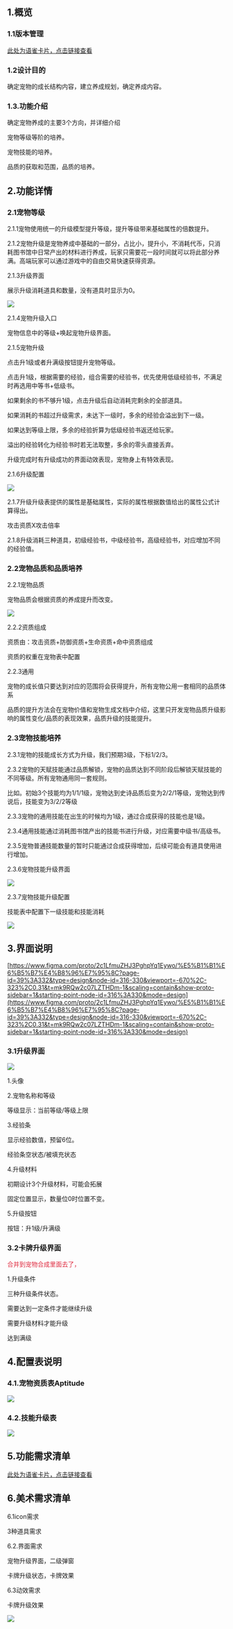 ## 1.概览
### 1.1版本管理
[此处为语雀卡片，点击链接查看](https://www.yuque.com/cod5mf/iwqppn/xnk7lxp6bp2kti77#auzW2)

### 1.2设计目的
确定宠物的成长结构内容，建立养成规划，确定养成内容。



### 1.3.功能介绍
确定宠物养成的主要3个方向，并详细介绍

宠物等级等阶的培养。

宠物技能的培养。

品质的获取和范围，品质的培养。





## 2.功能详情
### 2.1宠物等级
2.1.1宠物使用统一的升级模型提升等级，提升等级带来基础属性的倍数提升。

2.1.2宠物升级是宠物养成中基础的一部分，占比小，提升小，不消耗代币，只消耗图书馆中日常产出的材料进行养成，玩家只需要花一段时间就可以将此部分养满。高端玩家可以通过游戏中的自由交易快速获得资源。

2.1.3升级界面

展示升级消耗道具和数量，没有道具时显示为0。

![](https://cdn.nlark.com/yuque/0/2024/png/43733765/1715584030798-168fec75-6ec9-457d-9be3-6b62aff48ed4.png)



2.1.4宠物升级入口

宠物信息中的等级+唤起宠物升级界面。

2.1.5宠物升级

点击升1级或者升满级按钮提升宠物等级。

点击升1级，根据需要的经验，组合需要的经验书，优先使用低级经验书，不满足时再选用中等书+低级书。

如果剩余的书不够升1级，点击升级后自动消耗完剩余的全部道具。

如果消耗的书超过升级需求，未达下一级时，多余的经验会溢出到下一级。

如果达到等级上限，多余的经验折算为低级经验书返还给玩家。

溢出的经验转化为经验书时若无法取整，多余的零头直接丢弃。

升级完成时有升级成功的界面动效表现，宠物身上有特效表现。



2.1.6升级配置

![](https://cdn.nlark.com/yuque/0/2024/png/43733765/1715586573817-2177ad64-b43e-456c-9c88-6e83121ff16f.png)



2.1.7升级升级表提供的属性是基础属性，实际的属性根据数值给出的属性公式计算得出。

攻击资质X攻击倍率

2.1.8升级消耗三种道具，初级经验书，中级经验书，高级经验书，对应增加不同的经验值。









### 2.2宠物品质和品质培养
2.2.1宠物品质

宠物品质会根据资质的养成提升而改变。

![](https://cdn.nlark.com/yuque/0/2024/png/43733765/1719394003658-9a02d194-df19-4557-983a-247b3224312f.png)



2.2.2资质组成

资质由：攻击资质+防御资质+生命资质+命中资质组成

资质的权重在宠物表中配置

2.2.3通用

宠物的成长值只要达到对应的范围将会获得提升，所有宠物公用一套相同的品质体系

品质的提升方法会在宠物价值和宠物生成文档中介绍，这里只开发宠物品质升级影响的属性变化/品质的表现效果，品质升级的技能提升。





### 2.3宠物技能培养
2.3.1宠物的技能成长方式为升级，我们预期3级，下标1/2/3。



2.3.2宠物的天赋技能通过品质解锁，宠物的品质达到不同阶段后解锁天赋技能的不同等级。所有宠物通用同一套规则。

比如。初始3个技能均为1/1/1级，宠物达到史诗品质后变为2/2/1等级，宠物达到传说后，技能变为3/2/2等级

2.3.3宠物的通用技能在出生的时候均为1级，通过合成获得的技能也是1级。

2.3.4通用技能通过消耗图书馆产出的技能书进行升级，对应需要中级书/高级书。

2.3.5宠物普通技能数量的暂时只能通过合成获得增加，后续可能会有道具使用进行增加。

2.3.6宠物技能升级界面

![](https://cdn.nlark.com/yuque/0/2024/png/43733765/1721122013398-169e15fe-dee5-4fda-b65e-2484e8fb0320.png)



2.3.7宠物技能升级配置

技能表中配置下一级技能和技能消耗

![](https://cdn.nlark.com/yuque/0/2024/png/43733765/1719396433499-8d939943-dc07-4513-afb8-69010d27bb31.png)





## 3.界面说明
[https://www.figma.com/proto/2c1LfmuZHJ3PghpYq1Eywo/%E5%B1%B1%E6%B5%B7%E4%B8%96%E7%95%8C?page-id=39%3A332&type=design&node-id=316-330&viewport=-670%2C-323%2C0.31&t=mk9RQw2c07LZTHDm-1&scaling=contain&show-proto-sidebar=1&starting-point-node-id=316%3A330&mode=design](https://www.figma.com/proto/2c1LfmuZHJ3PghpYq1Eywo/%E5%B1%B1%E6%B5%B7%E4%B8%96%E7%95%8C?page-id=39%3A332&type=design&node-id=316-330&viewport=-670%2C-323%2C0.31&t=mk9RQw2c07LZTHDm-1&scaling=contain&show-proto-sidebar=1&starting-point-node-id=316%3A330&mode=design)

### 3.1升级界面
![](https://cdn.nlark.com/yuque/0/2024/png/43733765/1719397266503-0ed8fbfb-a2fe-453c-8b5c-8c88ae00adec.png)

1.头像

2.宠物名称和等级

等级显示：当前等级/等级上限

3.经验条

显示经验数值，预留6位。

经验条空状态/被填充状态

4.升级材料

初期设计3个升级材料，可能会拓展

固定位置显示，数量位0时位置不变。

5.升级按钮

按钮：升1级/升满级



### 3.2卡牌升级界面
<font style="color:#DF2A3F;">合并到宠物合成里面去了，</font>

1.升级条件

三种升级条件状态。

需要达到一定条件才能继续升级

需要升级材料才能升级

达到满级



## 4.配置表说明
### 4.1.宠物资质表Aptitude
![](https://cdn.nlark.com/yuque/0/2024/png/43733765/1721114069756-ba241f87-9cdd-4377-b58e-e7465dbfe781.png)



### 4.2.技能升级表
![](https://cdn.nlark.com/yuque/0/2024/png/43733765/1719396433499-8d939943-dc07-4513-afb8-69010d27bb31.png?x-oss-process=image%2Fformat%2Cwebp)

## 5.功能需求清单


[此处为语雀卡片，点击链接查看](https://www.yuque.com/cod5mf/iwqppn/xnk7lxp6bp2kti77#I8vI1)



## 6.美术需求清单


6.1icon需求

3种道具需求



6.2.界面需求

宠物升级界面，二级弹窗

卡牌升级状态，卡牌效果



6.3动效需求

卡牌升级效果

![](https://cdn.nlark.com/yuque/0/2024/gif/43733765/1715578356799-61947554-d97d-4d07-af15-193743d93dd2.gif)



























